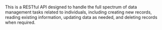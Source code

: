 This is a RESTful API designed to handle the full spectrum of data management tasks related to individuals,
including creating new records, reading existing information, 
updating data as needed, and deleting records when required. 
